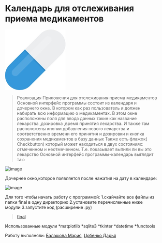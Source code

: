 # Календарь для отслеживания приема медикаментов
![](pill.png)

>Реализация Приложения для отслеживания приема медикаментов
Основной интерфейс программы состоит из календаря и дочернего окна. В котором как раз пользователь и должен набирать всю информацию о медикаментах.
В этом окне расположены поля для ввода данных такие как название лекарства ,дозировка ,время принятия лекарства.
И также там расположены кнопки добавления нового лекарства и соответственно времени его принятия и дозировки и кнопка сохранения медикаментов в базу данных
Также есть флажок( Checkbutton) который может находиться в двух состояниях: отмеченном и неотмеченном. Т.е. показывает выпили ли вы это лекарство
Основной интерфейс программы-календарь выглядит так:

![image](https://user-images.githubusercontent.com/99802613/170893064-3143c0ee-9ac9-4a1b-bc13-467ba057d1da.png)

Дочернее окно,которое появляется после нажатия на дату в календаре:

![image](https://user-images.githubusercontent.com/99802613/170893095-61920ca8-bc11-4d8f-b026-7451477aa59a.png)

Для того чтобы начать работу с программой:
1.скайчайте все файлы из папки final в одну директорию
2.установите перечисленные ниже модули
3.запустите код (расширение .py)
>[final](https://github.com/BalashovaMaria/calendar/tree/main/final)

Использованные модули
*matplotlib
*sqlite3
*tkinter
*datetime
*functools

Работу выполняли: [Балашова Мария](https://github.com/BalashovaMaria), [Цобенко Дарья](https://github.com/dariatsobenko)
